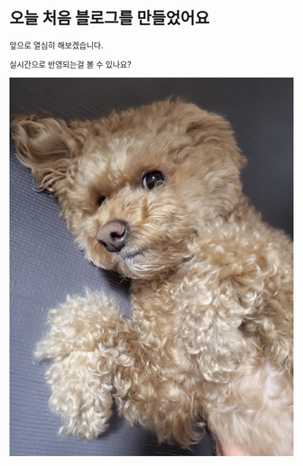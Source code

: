 # 오늘 처음 블로그를 만들었어요

앞으로 열심히 해보겠습니다.

실시간으로 반영되는걸 볼 수 있나요?

![KakaoTalk_20220313_110832179](../images/2022-03-13-first/KakaoTalk_20220313_110832179.jpg)
